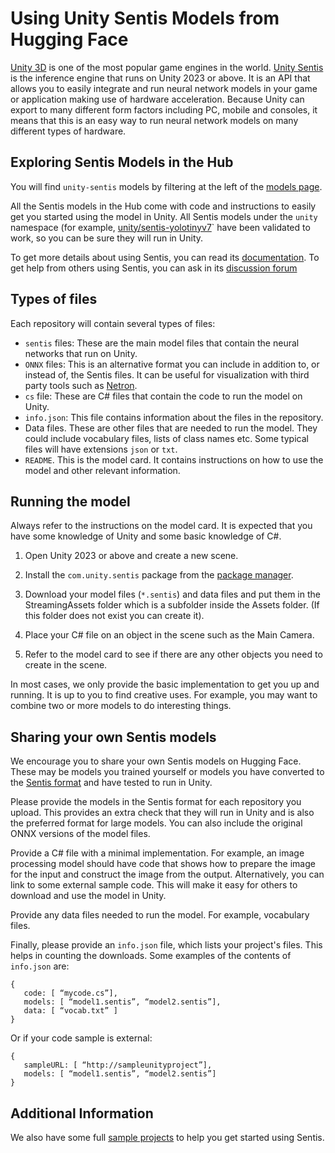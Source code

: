 # Using Unity Sentis Models from Hugging Face
[Unity 3D](https://unity.com/) is one of the most popular game engines in the world. [Unity Sentis](https://unity.com/products/sentis) is the inference engine that runs on Unity 2023 or above. It is an API that allows you to easily integrate and run neural network models in your game or application making use of hardware acceleration. Because Unity can export to many different form factors including PC, mobile and consoles, it means that this is an easy way to run neural network models on many different types of hardware.

## Exploring Sentis Models in the Hub
You will find `unity-sentis` models by filtering at the left of the [models page](https://huggingface.co/models?library=unity-sentis).

All the Sentis models in the Hub come with code and instructions to easily get you started using the model in Unity. All Sentis models under the `unity` namespace (for example, [unity/sentis-yolotinyv7](https://huggingface.co/unity/sentis-yolotinyv7)` have been validated to work, so you can be sure they will run in Unity.

To get more details about using Sentis, you can read its [documentation](https://docs.unity3d.com/Packages/com.unity.sentis@latest). To get help from others using Sentis, you can ask in its [discussion forum](https://discussions.unity.com/c/ai-beta/sentis)


## Types of files
Each repository will contain several types of files:

* ``sentis`` files: These are the main model files that contain the neural networks that run on Unity.
* ``ONNX`` files: This is an alternative format you can include in addition to, or instead of, the Sentis files. It can be useful for visualization with third party tools such as [Netron](https://github.com/lutzroeder/netron).
* ``cs`` file: These are C# files that contain the code to run the model on Unity.
* ``info.json``: This file contains information about the files in the repository.
* Data files. These are other files that are needed to run the model. They could include vocabulary files, lists of class names etc. Some typical files will have extensions ``json`` or ``txt``.
* ``README``. This is the model card. It contains instructions on how to use the model and other relevant information.

## Running the model
Always refer to the instructions on the model card. It is expected that you have some knowledge of Unity and some basic knowledge of C#.

1. Open Unity 2023 or above and create a new scene.

2. Install the ``com.unity.sentis`` package from the [package manager](https://docs.unity3d.com/Manual/upm-ui-quick.html).

3. Download your model files (``*.sentis``) and data files and put them in the StreamingAssets folder which is a subfolder inside the Assets folder. (If this folder does not exist you can create it).

4. Place your C# file on an object in the scene such as the Main Camera. 

5. Refer to the model card to see if there are any other objects you need to create in the scene.

In most cases, we only provide the basic implementation to get you up and running. It is up to you to find creative uses. For example, you may want to combine two or more models to do interesting things.

## Sharing your own Sentis models
We encourage you to share your own Sentis models on Hugging Face. These may be models you trained yourself or models you have converted to the [Sentis format](https://docs.unity3d.com/Packages/com.unity.sentis@1.3/manual/serialize-a-model.html) and have tested to run in Unity. 

Please provide the models in the Sentis format for each repository you upload. This provides an extra check that they will run in Unity and is also the preferred format for large models. You can also include the original ONNX versions of the model files.

Provide a C# file with a minimal implementation. For example, an image processing model should have code that shows how to prepare the image for the input and construct the image from the output. Alternatively, you can link to some external sample code. This will make it easy for others to download and use the model in Unity.

Provide any data files needed to run the model. For example, vocabulary files.

Finally, please provide an ``info.json`` file, which lists your project's files. This helps in counting the downloads. Some examples of the contents of ``info.json`` are:

```
{
   code: [ “mycode.cs”], 
   models: [ “model1.sentis”, “model2.sentis”],
   data: [ “vocab.txt” ]
}
```

Or if your code sample is external:

```
{
   sampleURL: [ “http://sampleunityproject”], 
   models: [ “model1.sentis”, “model2.sentis”]
}
```

## Additional Information
We also have some full [sample projects](https://github.com/Unity-Technologies/sentis-samples) to help you get started using Sentis.

